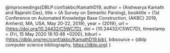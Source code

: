 @inproceedings{DBLP:conf/akbc/KamathD19,
author    = {Aishwarya Kamath and
Rajarshi Das},
title     = {A Survey on Semantic Parsing},
booktitle = {1st Conference on Automated Knowledge Base Construction, {AKBC} 2019,
Amherst, MA, USA, May 20-22, 2019},
year      = {2019},
url       = {https://doi.org/10.24432/C5WC7D},
doi       = {10.24432/C5WC7D},
timestamp = {Fri, 15 May 2020 16:10:48 +0200},
biburl    = {https://dblp.org/rec/conf/akbc/KamathD19.bib},
bibsource = {dblp computer science bibliography, https://dblp.org}
}